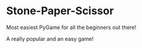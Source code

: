 # Stone-Paper-Scissor
Most easiest PyGame for all the beginners out there!

A really popular and an easy game!
